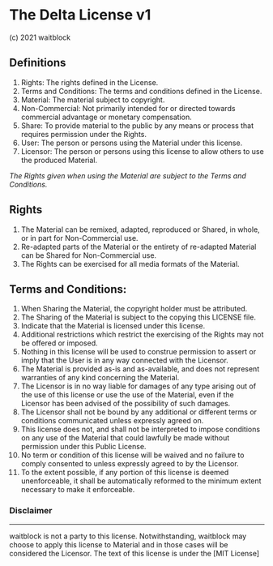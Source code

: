 # The Delta License v1

(c) 2021 waitblock

## Definitions

1. Rights: The rights defined in the License.
2. Terms and Conditions: The terms and conditions defined in the License.
3. Material: The material subject to copyright.
4. Non-Commercial: Not primarily intended for or directed towards commercial advantage or monetary compensation.
5. Share: To provide material to the public by any means or process that requires permission under the Rights.
6. User: The person or persons using the Material under this license.
7. Licensor: The person or persons using this license to allow others to use the produced Material.

*The Rights given when using the Material are subject to the Terms and Conditions.*

## Rights

1. The Material can be remixed, adapted, reproduced or Shared, in whole, or in part for Non-Commercial use.
2. Re-adapted parts of the Material or the entirety of re-adapted Material can be Shared for Non-Commercial use.
3. The Rights can be exercised for all media formats of the Material.

## Terms and Conditions:

1. When Sharing the Material, the copyright holder must be attributed.
2. The Sharing of the Material is subject to the copying this LICENSE file.
3. Indicate that the Material is licensed under this license.
4. Additional restrictions which restrict the exercising of the Rights may not be offered or imposed.
5. Nothing in this license will be used to construe permission to assert or imply that the User is in any way connected with the Licensor.
6. The Material is provided as-is and as-available, and does not represent warranties of any kind concerning the Material.
7. The Licensor is in no way liable for damages of any type arising out of the use of this license or use the use of the Material, even if the Licensor has been advised of the possibility of such damages.
8. The Licensor shall not be bound by any additional or different terms or conditions communicated unless expressly agreed on.
9. This license does not, and shall not be interpreted to impose conditions on any use of the Material that could lawfully be made without permission under this Public License.
10. No term or condition of this license will be waived and no failure to comply consented to unless expressly agreed to by the Licensor.
11. To the extent possible, if any portion of this license is deemed unenforceable, it shall be automatically reformed to the minimum extent necessary to make it enforceable.

### Disclaimer
---
waitblock is not a party to this license. Notwithstanding, waitblock may choose to apply this license to Material and in those cases will be considered the Licensor. The text of this license is under the [MIT License]
